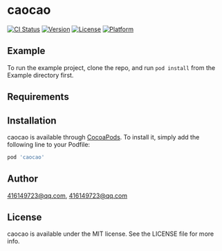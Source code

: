 # caocao

[![CI Status](https://img.shields.io/travis/416149723@qq.com/caocao.svg?style=flat)](https://travis-ci.org/416149723@qq.com/caocao)
[![Version](https://img.shields.io/cocoapods/v/caocao.svg?style=flat)](https://cocoapods.org/pods/caocao)
[![License](https://img.shields.io/cocoapods/l/caocao.svg?style=flat)](https://cocoapods.org/pods/caocao)
[![Platform](https://img.shields.io/cocoapods/p/caocao.svg?style=flat)](https://cocoapods.org/pods/caocao)

## Example

To run the example project, clone the repo, and run `pod install` from the Example directory first.

## Requirements

## Installation

caocao is available through [CocoaPods](https://cocoapods.org). To install
it, simply add the following line to your Podfile:

```ruby
pod 'caocao'
```

## Author

416149723@qq.com, 416149723@qq.com

## License

caocao is available under the MIT license. See the LICENSE file for more info.
